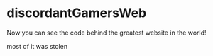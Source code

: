 # discordantGamersWeb
Now you can see the code behind the greatest website in the world!

most of it was stolen
